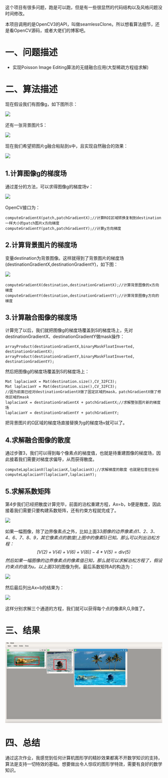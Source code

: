 这个项目有很多问题，跑是可以跑，但是有一些很显然的代码结构以及风格问题没时间修改。

本项目调用的是OpenCV3的API，叫做seamlessClone。所以想看算法细节，还是看OpenCV源码，或者大佬们的博客吧。

# 一、问题描述

- 实现Poisson Image Editing算法的无缝融合应用(大型稀疏方程组求解)

# 二、算法描述

现在假设我们有图像g，如下图所示：

![](http://img.blog.csdn.net/20150525203216907?watermark/2/text/aHR0cDovL2Jsb2cuY3Nkbi5uZXQvaGppbWNl/font/5a6L5L2T/fontsize/400/fill/I0JBQkFCMA==/dissolve/70/gravity/Center)

还有一张背景图片S：

![](http://img.blog.csdn.net/20150525204514091?watermark/2/text/aHR0cDovL2Jsb2cuY3Nkbi5uZXQvaGppbWNl/font/5a6L5L2T/fontsize/400/fill/I0JBQkFCMA==/dissolve/70/gravity/Center)

现在我们希望把图片g融合粘贴到s中，且实现自然融合的效果：

![](http://img.blog.csdn.net/20150525204820724?watermark/2/text/aHR0cDovL2Jsb2cuY3Nkbi5uZXQvaGppbWNl/font/5a6L5L2T/fontsize/400/fill/I0JBQkFCMA==/dissolve/70/gravity/Center)

## 1.计算图像g的梯度场

通过差分的方法，可以求得图像g的梯度场v：

![](http://img.blog.csdn.net/20150525205041364?watermark/2/text/aHR0cDovL2Jsb2cuY3Nkbi5uZXQvaGppbWNl/font/5a6L5L2T/fontsize/400/fill/I0JBQkFCMA==/dissolve/70/gravity/Center)

OpenCV接口为：

```
computeGradientX(patch,patchGradientX);//计算ROI区域转换复制到destination一样大小的patch图片x方向梯度  
computeGradientY(patch,patchGradientY);//计算y方向梯度 
```

## 2.计算背景图片的梯度场

变量destination为背景图像。这样就得到了背景图片的梯度场(destinationGradientX,destinationGradientY)，如下图：

![](http://img.blog.csdn.net/20150526095429996?watermark/2/text/aHR0cDovL2Jsb2cuY3Nkbi5uZXQvaGppbWNl/font/5a6L5L2T/fontsize/400/fill/I0JBQkFCMA==/dissolve/70/gravity/Center)

```
computeGradientX(destination,destinationGradientX);//计算背景图像的x方向梯度  
computeGradientY(destination,destinationGradientY);//计算背景图像y方向的梯度  
```

## 3.计算融合图像的梯度场

计算完了以后，我们就把图像g的梯度场覆盖到S的梯度场上，先对destinationGradientX、destinationGradientY做mask操作：

```
arrayProduct(destinationGradientX,binaryMaskFloatInverted, destinationGradientX);  
arrayProduct(destinationGradientY,binaryMaskFloatInverted, destinationGradientY);  
```

然后把图像g的梯度场覆盖到S的梯度场上：

```
Mat laplacianX = Mat(destination.size(),CV_32FC3);  
Mat laplacianY = Mat(destination.size(),CV_32FC3);  
//因为前面已经对destinationGradientX做了固定区域的mask，patchGradientX做了修改区域的mask  
laplacianX = destinationGradientX + patchGradientX;//求解整张图片新的梯度场  
laplacianY = destinationGradientY + patchGradientY;  
```

把背景图片的Ω区域的梯度场直接替换为g的梯度场v就可以了。

## 4.求解融合图像的散度

通过步骤3，我们可以得到每个像素点的梯度值，也就是待重建图像的梯度场，因此接着我们需要对梯度求偏导，从而获得散度。

```
computeLaplacianX(laplacianX,laplacianX);//求解梯度的散度 也就是拉普拉坐标  
computeLaplacianY(laplacianY,laplacianY);  
```

## 5.求解系数矩阵

第4步我们已经把散度计算完毕，前面的泊松重建方程，Ax=b，b便是散度，因此接着我们需要只要构建系数矩阵，还有约束方程就完成了。

![](http://img.blog.csdn.net/20150526101709180?watermark/2/text/aHR0cDovL2Jsb2cuY3Nkbi5uZXQvaGppbWNl/font/5a6L5L2T/fontsize/400/fill/I0JBQkFCMA==/dissolve/70/gravity/Center)

如果一幅图像，除了边界像素点之外，比如上面3*3图像的边界像素点1、2、3、4、6、7、8、9，其它像素点的散度(上图中的像素5)已知。那么可以列出泊松方程：
$$
[V(2)+V(4)+V(6)+V(8)]-4*V(5)=div(5)
$$
然后如果一幅图像的边界像素点的像素值已知，那么就可以求解泊松方程了，假设约束点的值为u。以上面3*3的图像为例，最后系数矩阵A的构造为：

![](http://img.blog.csdn.net/20150526102823772?watermark/2/text/aHR0cDovL2Jsb2cuY3Nkbi5uZXQvaGppbWNl/font/5a6L5L2T/fontsize/400/fill/I0JBQkFCMA==/dissolve/70/gravity/Center)

然后最后列出Ax=b的结果为：

![](http://img.blog.csdn.net/20150526103249415?watermark/2/text/aHR0cDovL2Jsb2cuY3Nkbi5uZXQvaGppbWNl/font/5a6L5L2T/fontsize/400/fill/I0JBQkFCMA==/dissolve/70/gravity/Center)

这样分别求解三个通道的方程，我们就可以获得每个点的像素R,G,B值了。

# 三、结果

![](https://raw.githubusercontent.com/SouthEastUniversityLinuxClub/PoissonSeamlessClone/master/result.png)

# 四、总结

​	通过这次作业，我感觉到任何计算机图形学的精妙效果都离不开数学知识的支持，算法是支持一切特效的基础。想要做出令人惊叹的图形学特效，需要有良好的数学知识。